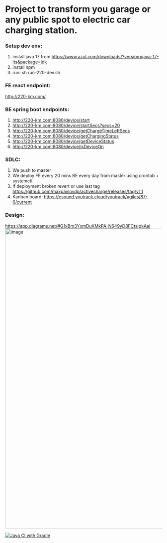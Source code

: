 # Project to transform you garage or any public spot to electric car charging station.

### Setup dev env:
1. install java 17 from https://www.azul.com/downloads/?version=java-17-lts&package=jdk
2. install npm
3. run: sh run-220-dev.sh

### FE react endpoint: 
http://220-km.com/

### BE spring boot endpoints:
1. http://220-km.com:8080/device/start
2. http://220-km.com:8080/device/startSecs?secs=20
3. http://220-km.com:8080/device/getChargeTimeLeftSecs
4. http://220-km.com:8080/device/getChargingStatus
5. http://220-km.com:8080/device/getDeviceStatus
6. http://220-km.com:8080/device/isDeviceOn

### SDLC:
1. We push to master
2. We deploy FE every 20 mins BE every day from master using crontab + systemctl. 
3. If deployment broken revert or use last tag https://github.com/maxpavlovdp/activecharge/releases/tag/v1.1
4. Kanban board: https://esound.youtrack.cloud/youtrack/agiles/87-6/current

### Design:
https://app.diagrams.net/#G1xBm3YxmDuKMkPA-N649yD8FCtsIpkAai
<img width="963" alt="image" src="https://user-images.githubusercontent.com/5563023/171100461-22780c99-c5f7-4d60-9adb-db8363a91b57.png">


[![Java CI with Gradle](https://github.com/maxpavlovdp/activecharge/actions/workflows/gradle.yml/badge.svg)](https://github.com/maxpavlovdp/activecharge/actions/workflows/gradle.yml)
